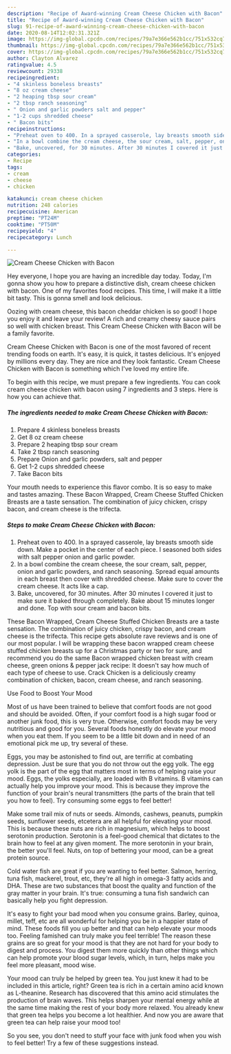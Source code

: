 ```yaml
---
description: "Recipe of Award-winning Cream Cheese Chicken with Bacon"
title: "Recipe of Award-winning Cream Cheese Chicken with Bacon"
slug: 91-recipe-of-award-winning-cream-cheese-chicken-with-bacon
date: 2020-08-14T12:02:31.321Z
image: https://img-global.cpcdn.com/recipes/79a7e366e562b1cc/751x532cq70/cream-cheese-chicken-with-bacon-recipe-main-photo.jpg
thumbnail: https://img-global.cpcdn.com/recipes/79a7e366e562b1cc/751x532cq70/cream-cheese-chicken-with-bacon-recipe-main-photo.jpg
cover: https://img-global.cpcdn.com/recipes/79a7e366e562b1cc/751x532cq70/cream-cheese-chicken-with-bacon-recipe-main-photo.jpg
author: Clayton Alvarez
ratingvalue: 4.5
reviewcount: 29338
recipeingredient:
- "4 skinless boneless breasts"
- "8 oz cream cheese"
- "2 heaping tbsp sour cream"
- "2 tbsp ranch seasoning"
- " Onion and garlic powders salt and pepper"
- "1-2 cups shredded cheese"
- " Bacon bits"
recipeinstructions:
- "Preheat oven to 400. In a sprayed casserole, lay breasts smooth side down. Make a pocket in the center of each piece. I seasoned both sides with salt pepper onion and garlic powder."
- "In a bowl combine the cream cheese, the sour cream, salt, pepper, onion and garlic powders, and ranch seasoning. Spread equal amounts in each breast then cover with shredded cheese. Make sure to cover the cream cheese. It acts like a cap."
- "Bake, uncovered, for 30 minutes. After 30 minutes I covered it just to make sure it baked through completely. Bake about 15 minutes longer and done. Top with sour cream and bacon bits."
categories:
- Recipe
tags:
- cream
- cheese
- chicken

katakunci: cream cheese chicken 
nutrition: 248 calories
recipecuisine: American
preptime: "PT24M"
cooktime: "PT50M"
recipeyield: "4"
recipecategory: Lunch

---
```



![Cream Cheese Chicken with Bacon](https://img-global.cpcdn.com/recipes/79a7e366e562b1cc/751x532cq70/cream-cheese-chicken-with-bacon-recipe-main-photo.jpg)

Hey everyone, I hope you are having an incredible day today. Today, I'm gonna show you how to prepare a distinctive dish, cream cheese chicken with bacon. One of my favorites food recipes. This time, I will make it a little bit tasty. This is gonna smell and look delicious.

Oozing with cream cheese, this bacon cheddar chicken is so good! I hope you enjoy it and leave your review! A rich and creamy cheesy sauce pairs so well with chicken breast. This Cream Cheese Chicken with Bacon will be a family favorite.

Cream Cheese Chicken with Bacon is one of the most favored of recent trending foods on earth. It's easy, it is quick, it tastes delicious. It's enjoyed by millions every day. They are nice and they look fantastic. Cream Cheese Chicken with Bacon is something which I've loved my entire life.


To begin with this recipe, we must prepare a few ingredients. You can cook cream cheese chicken with bacon using 7 ingredients and 3 steps. Here is how you can achieve that.

<!--inarticleads1-->

##### The ingredients needed to make Cream Cheese Chicken with Bacon:

1. Prepare 4 skinless boneless breasts
1. Get 8 oz cream cheese
1. Prepare 2 heaping tbsp sour cream
1. Take 2 tbsp ranch seasoning
1. Prepare  Onion and garlic powders, salt and pepper
1. Get 1-2 cups shredded cheese
1. Take  Bacon bits


Your mouth needs to experience this flavor combo. It is so easy to make and tastes amazing. These Bacon Wrapped, Cream Cheese Stuffed Chicken Breasts are a taste sensation. The combination of juicy chicken, crispy bacon, and cream cheese is the trifecta. 

<!--inarticleads2-->

##### Steps to make Cream Cheese Chicken with Bacon:

1. Preheat oven to 400. In a sprayed casserole, lay breasts smooth side down. Make a pocket in the center of each piece. I seasoned both sides with salt pepper onion and garlic powder.
1. In a bowl combine the cream cheese, the sour cream, salt, pepper, onion and garlic powders, and ranch seasoning. Spread equal amounts in each breast then cover with shredded cheese. Make sure to cover the cream cheese. It acts like a cap.
1. Bake, uncovered, for 30 minutes. After 30 minutes I covered it just to make sure it baked through completely. Bake about 15 minutes longer and done. Top with sour cream and bacon bits.


These Bacon Wrapped, Cream Cheese Stuffed Chicken Breasts are a taste sensation. The combination of juicy chicken, crispy bacon, and cream cheese is the trifecta. This recipe gets absolute rave reviews and is one of our most popular. I will be wrapping these bacon wrapped cream cheese stuffed chicken breasts up for a Christmas party or two for sure, and recommend you do the same Bacon wrapped chicken breast with cream cheese, green onions &amp; pepper jack recipe: It doesn&#39;t say how much of each type of cheese to use. Crack Chicken is a deliciously creamy combination of chicken, bacon, cream cheese, and ranch seasoning. 

Use Food to Boost Your Mood


Most of us have been trained to believe that comfort foods are not good and should be avoided. Often, if your comfort food is a high sugar food or another junk food, this is very true. Otherwise, comfort foods may be very nutritious and good for you. Several foods honestly do elevate your mood when you eat them. If you seem to be a little bit down and in need of an emotional pick me up, try several of these.

Eggs, you may be astonished to find out, are terrific at combating depression. Just be sure that you do not throw out the egg yolk. The egg yolk is the part of the egg that matters most in terms of helping raise your mood. Eggs, the yolks especially, are loaded with B vitamins. B vitamins can actually help you improve your mood. This is because they improve the function of your brain's neural transmitters (the parts of the brain that tell you how to feel). Try consuming some eggs to feel better!

Make some trail mix of nuts or seeds. Almonds, cashews, peanuts, pumpkin seeds, sunflower seeds, etcetera are all helpful for elevating your mood. This is because these nuts are rich in magnesium, which helps to boost serotonin production. Serotonin is a feel-good chemical that dictates to the brain how to feel at any given moment. The more serotonin in your brain, the better you'll feel. Nuts, on top of bettering your mood, can be a great protein source.

Cold water fish are great if you are wanting to feel better. Salmon, herring, tuna fish, mackerel, trout, etc, they're all high in omega-3 fatty acids and DHA. These are two substances that boost the quality and function of the gray matter in your brain. It's true: consuming a tuna fish sandwich can basically help you fight depression. 

It's easy to fight your bad mood when you consume grains. Barley, quinoa, millet, teff, etc are all wonderful for helping you be in a happier state of mind. These foods fill you up better and that can help elevate your moods too. Feeling famished can truly make you feel terrible! The reason these grains are so great for your mood is that they are not hard for your body to digest and process. You digest them more quickly than other things which can help promote your blood sugar levels, which, in turn, helps make you feel more pleasant, mood wise.

Your mood can truly be helped by green tea. You just knew it had to be included in this article, right? Green tea is rich in a certain amino acid known as L-theanine. Research has discovered that this amino acid stimulates the production of brain waves. This helps sharpen your mental energy while at the same time making the rest of your body more relaxed. You already knew that green tea helps you become a lot healthier. And now you are aware that green tea can help raise your mood too!

So you see, you don't need to stuff your face with junk food when you wish to feel better! Try  a few  of  these  suggestions  instead.

